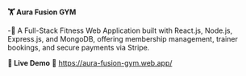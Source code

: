**🏋️ Aura Fusion GYM**

-🚀 A Full-Stack Fitness Web Application built with React.js, Node.js, Express.js, and MongoDB, offering membership management, trainer bookings, and secure payments via Stripe.

**🌟 Live Demo**
🔗 https://aura-fusion-gym.web.app/
